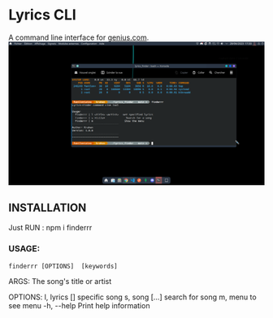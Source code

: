 # Lyrics CLI

A command line interface for [genius.com](https://genius.com/).
<img width="800" src="./home.png">

## INSTALLATION

Just RUN : npm i finderrr

### USAGE:

    finderrr [OPTIONS]  [keywords]

ARGS:
<keywords> The song's title or artist

OPTIONS:
l, lyrics [<value><value>] specific song
s, song [<value>...] search for song
m, menu to see menu
-h, --help Print help information

